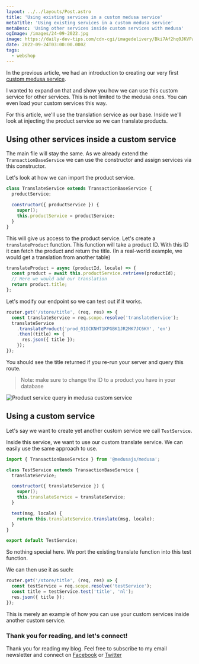 ```yaml
---
layout: ../../layouts/Post.astro
title: 'Using existing services in a custom medusa service'
metaTitle: 'Using existing services in a custom medusa service'
metaDesc: 'Using other services inside custom services with medusa'
ogImage: /images/24-09-2022.jpg
image: https://daily-dev-tips.com/cdn-cgi/imagedelivery/Bki7Af2hq0JKVFw1XYYMQg/7900819b-e451-4407-f81b-c044c23bd400
date: 2022-09-24T03:00:00.000Z
tags:
  - webshop
---
```


In the previous article, we had an introduction to creating our very first [custom medusa service](https://daily-dev-tips.com/posts/creating-custom-services-in-medusa/).

I wanted to expand on that and show you how we can use this custom service for other services.
This is not limited to the medusa ones. You can even load your custom services this way.

For this article, we'll use the translation service as our base. Inside we'll look at injecting the product service so we can translate products.

## Using other services inside a custom service

The main file will stay the same. As we already extend the `TransactionBaseService` we can use the constructor and assign services via this constructor.

Let's look at how we can import the product service.

```js
class TranslateService extends TransactionBaseService {
  productService;

  constructor({ productService }) {
    super();
    this.productService = productService;
  }
}
```

This will give us access to the product service.
Let's create a `translateProduct` function. This function will take a product ID. With this ID it can fetch the product and return the title.
(In a real-world example, we would get a translation from another table)

```js
translateProduct = async (productId, locale) => {
  const product = await this.productService.retrieve(productId);
  // Here we would add our translation
  return product.title;
};
```

Let's modify our endpoint so we can test out if it works.

```js
router.get('/store/title', (req, res) => {
  const translateService = req.scope.resolve('translateService');
  translateService
    .translateProduct('prod_01GCKNHT1KPGBK1JR2MK7JC6KY', 'en')
    .then((title) => {
      res.json({ title });
    });
});
```

You should see the title returned if you re-run your server and query this route.

> Note: make sure to change the ID to a product you have in your database

![Product service query in medusa custom service](https://cdn.hashnode.com/res/hashnode/image/upload/v1663133534920/f2M0KnXqK.png)

## Using a custom service

Let's say we want to create yet another custom service we call `TestService`.

Inside this service, we want to use our custom translate service.
We can easily use the same approach to use.

```js
import { TransactionBaseService } from '@medusajs/medusa';

class TestService extends TransactionBaseService {
  translateService;

  constructor({ translateService }) {
    super();
    this.translateService = translateService;
  }

  test(msg, locale) {
    return this.translateService.translate(msg, locale);
  }
}

export default TestService;
```

So nothing special here. We port the existing translate function into this test function.

We can then use it as such:

```js
router.get('/store/title', (req, res) => {
  const testService = req.scope.resolve('testService');
  const title = testService.test('title', 'nl');
  res.json({ title });
});
```

This is merely an example of how you can use your custom services inside another custom service.

### Thank you for reading, and let's connect!

Thank you for reading my blog. Feel free to subscribe to my email newsletter and connect on [Facebook](https://www.facebook.com/DailyDevTipsBlog) or [Twitter](https://twitter.com/DailyDevTips1)
